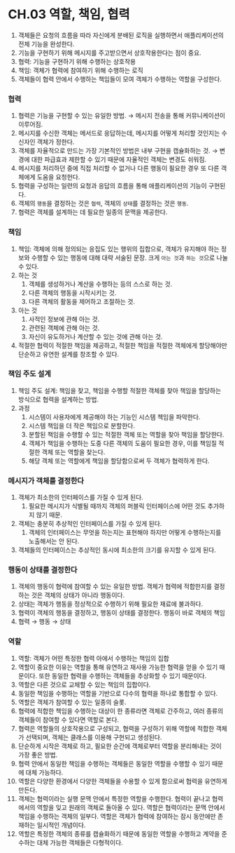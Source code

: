 # CH.03 역할, 책임, 협력

1. 객체들은 요청의 흐름을 따라 자신에게 분배된 로직을 실행하면서 애플리케이션의 전체 기능을 완성한다.
2. 기능을 구현하기 위해 메시지를 주고받으면서 상호작용한다는 점이 중요.
3. 협력: 기능을 구현하기 위해 수행하는 상호작용
4. 책임: 객체가 협력에 참여하기 위해 수행하는 로직
5. 객체들이 협력 안에서 수행하는 책임들이 모여 객체가 수행하는 역할을 구성한다.

### 협력

1. 협력은 기능을 구현할 수 있는 유일한 방법. → 메시지 전송을 통해 커뮤니케이션이 이루어짐.
2. 메시지를 수신한 객체는 메서드로 응답하는데, 메시지를 어떻게 처리할 것인지는 수신자인 객체가 정한다.
3. 객체를 자율적으로 만드는 가장 기본적인 방법은 내부 구현을 캡슐화하는 것. → 변경에 대한 파급효과 제한할 수 있기 때문에 자율적인 객체는 변경도 쉬워짐.
4. 메시지를 처리하던 중에 직접 처리할 수 없거나 다른 행동이 필요한 경우 또 다른 객체에게 도움을 요청헌다.
5. 협력을 구성하는 일련의 요청과 응답의 흐름을 통해 애플리케이션의 기능이 구현된다.
6. 객체의 `행동`을 결정하는 것은 `협력`, 객체의 `상태`를 결정하는 것은 `행동`.
7. 협력은 객체를 설계하는 데 필요한 일종의 문맥을 제공한다.

### 책임

1. 책임: 객체에 의해 정의되는 응집도 있는 행위의 집합으로, 객체가 유지해야 하는 정보와 수행할 수 있는 행동에 대해 대략 서술된 문장. 크게 `아는 것`과 `하는 것`으로 나눌 수 있다.
2. 하는 것
    1. 객체를 생성하거나 계산을 수행하는 등의 스스로 하는 것.
    2. 다른 객체의 행동을 시작시키는 것.
    3. 다른 객체의 활동을 제어하고 조절하는 것.
3. 아는 것
    1. 사적인 정보에 관해 아는 것.
    2. 관련된 객체에 관해 아는 것.
    3. 자신이 유도하거나 계산할 수 있는 것에 관해 아는 것.
4. 적절한 협력이 적절한 책임을 제공하고, 적절한 책임을 적절한 객체에게 할당해야만 단순하고 유연한 설계를 창조할 수 있다.

### 책임 주도 설계

1. 책임 주도 설계: 책임을 찾고, 책임을 수행할 적절한 객체를 찾아 책임을 할당하는 방식으로 협력을 설계하는 방법.
2. 과정
    1. 시스템이 사용자에게 제공해야 하는 기능인 시스템 책임을 파악한다.
    2. 시스템 책임을 더 작은 책임으로 분할한다.
    3. 분할된 책임을 수행할 수 있는 적절한 객체 또는 역할을 찾아 책임을 할당한다.
    4. 객체가 책임을 수행하는 도중 다른 객체의 도움이 필요한 경우, 이를 책임질 적절한 객체 또는 역할을 찾는다.
    5. 해당 객체 또는 역할에게 책임을 할당함으로써 두 객체가 협력하게 한다.

### 메시지가 객체를 결정한다

1. 객체가 최소한의 인터페이스를 가질 수 있게 된다.
    1. 필요한 메시지가 식별될 때까지 객체의 퍼블릭 인터페이스에 어떤 것도 추가하지 않기 때문.
2. 객체는 충분히 추상적인 인터페이스를 가질 수 있게 된다.
    1. 객체의 인터페이스는 무엇을 하는지는 표현해야 하지만 어떻게 수행하는지를 노출해서는 안 된다.
3. 객체들의 인터페이스는 추상적인 동시에 최소한의 크기를 유지할 수 있게 된다.

### 행동이 상태를 결정한다

1. 객체의 행동이 협력에 참여할 수 있는 유일한 방법. 객체가 협력에 적합한지를 결정하는 것은 객체의 상태가 아니라 행동이다.
2. 상태는 객체가 행동을 정상적으로 수행하기 위해 필요한 재료에 불과하다.
3. 협력이 객체의 행동을 결정하고, 행동이 상태를 결정한다. 행동이 바로 객체의 책임
4. 협력 → 행동 → 상태

### 역할

1. 역할: 객체가 어떤 특정한 협력 아에서 수행하는 책임의 집합
2. 역할이 중요한 이유는 역할을 통해 유연하고 재사용 가능한 협력을 얻을 수 있기 때문이다. 또한 동일한 협력을 수행하는 객체들을 추상화할 수 있기 때문이다.
3. 역할은 다른 것으로 교체할 수 있는 책임의 집합이다.
4. 동일한 책임을 수행하는 역할을 기반으로 다수의 협력을 하나로 통합할 수 있다.
5. 역할은 객체가 참여할 수 있는 일종의 슬롯. 
6. 협력에 적합한 책임을 수행하는 대상이 한 종류라면 객체로 간주하고, 여러 종류의 객체들이 참여할 수 있다면 역할로 본다.
7. 협력은 역할들의 상호작용으로 구성되고, 협력을 구성하기 위해 역할에 적합한 객체가 선택되며, 객체는 클래스를 이용해 구현되고 생성된다.
8. 단순하게 시작은 객체로 하고, 필요한 순간에 객체로부터 역할을 분리해내는 것이 가장 좋은 방법.
9. 협력 안에서 동일한 책임을 수행하는 객체들은 동일한 역할을 수행할 수 있기 때문에 대체 가능하다. 
10. 역할은 다양한 환경에서 다양한 객체들을 수용할 수 있게 함으로써 협력을 유연하게 만든다.
11. 객체는 협력이라는 실행 문맥 안에서 특정한 역할을 수행한다. 협력이 끝나고 협력에서의 역할을 잊고 원래의 객체로 돌아올 수 있다. 역할은 협력이라는 문맥 안에서 책임을 수행하는 객체의 일부다. 역할은 객체가 협력에 참여하는 잠시 동안에만 존재하는 일시적인 개념이다.
12. 역할은 특정한 객체의 종류를 캡슐화하기 때문에 동일한 역할을 수행하고 계약을 준수하는 대체 가능한 객체들은 다형적이다.
